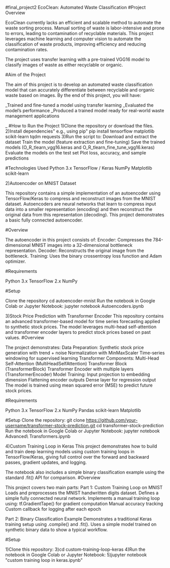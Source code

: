 #final_project2
EcoClean: Automated Waste Classification
#Project Overview

EcoClean currently lacks an efficient and scalable method to automate the waste sorting process. Manual sorting of waste is labor-intensive and prone to errors, leading to contamination of recyclable materials. This project leverages machine learning and computer vision to automate the classification of waste products, improving efficiency and reducing contamination rates.

The project uses transfer learning with a pre-trained VGG16 model to classify images of waste as either recyclable or organic.

#Aim of the Project

The aim of this project is to develop an automated waste classification model that can accurately differentiate between recyclable and organic waste based on images. By the end of this project, you will have:

_Trained and fine-tuned a model using transfer learning
_Evaluated the model’s performance
_Produced a trained model ready for real-world waste management applications

_ #How to Run the Project
1)Clone the repository or download the files.
2)Install dependencies" e.g., using pip"
 pip install tensorflow matplotlib scikit-learn tqdm requests
3)Run the script to:
Download and extract the dataset
Train the model (feature extraction and fine-tuning)
Save the trained models (O_R_tlearn_vgg16.keras and O_R_tlearn_fine_tune_vgg16.keras)
Evaluate the models on the test set
Plot loss, accuracy, and sample predictions

#Technologies Used
Python 3.x
TensorFlow / Keras
NumPy
Matplotlib
scikit-learn


2)Autoencoder on MNIST Dataset

This repository contains a simple implementation of an autoencoder using TensorFlow/Keras to compress and reconstruct images from the MNIST dataset.
Autoencoders are neural networks that learn to compress input data into a smaller representation (encoding) and then reconstruct the original data from this representation (decoding). This project demonstrates a basic fully connected autoencoder.

#Overview

The autoencoder in this project consists of:
Encoder: Compresses the 784-dimensional MNIST images into a 32-dimensional bottleneck representation.
Decoder: Reconstructs the original image from the bottleneck.
Training: Uses the binary crossentropy loss function and Adam optimizer.

#Requirements

Python 3.x
TensorFlow 2.x
NumPy

#Setup

Clone the repository
cd autoencoder-mnist
Run the notebook in Google Colab or Jupyter Notebook:
jupyter notebook Autoencoders.ipynb

3)Stock Price Prediction with Transformer Encoder
This repository contains an advanced transformer-based model for time series forecasting applied to synthetic stock prices. The model leverages multi-head self-attention and transformer encoder layers to predict stock prices based on past values.
#Overview

The project demonstrates:
Data Preparation:
Synthetic stock price generation with trend + noise
Normalization with MinMaxScaler
Time-series windowing for supervised learning
Transformer Components:
Multi-Head Self-Attention (MultiHeadSelfAttention)
Transformer Block (TransformerBlock)
Transformer Encoder with multiple layers (TransformerEncoder)
Model Training:
Input projection to embedding dimension
Flattening encoder outputs
Dense layer for regression output
The model is trained using mean squared error (MSE) to predict future stock prices.

#Requirements

Python 3.x
TensorFlow 2.x
NumPy
Pandas
scikit-learn
Matplotlib

#Setup
Clone the repository:
git clone https://github.com/your-username/transformer-stock-prediction.git
cd transformer-stock-prediction
Run the notebook in Google Colab or Jupyter Notebook:
jupyter notebook Advanced\ Transformers.ipynb


4)Custom Training Loop in Keras
This project demonstrates how to build and train deep learning models using custom training loops in TensorFlow/Keras, giving full control over the forward and backward passes, gradient updates, and logging.

The notebook also includes a simple binary classification example using the standard .fit() API for comparison.
#Overview

This project covers two main parts:
 Part 1: Custom Training Loop on MNIST
Loads and preprocesses the MNIST handwritten digits dataset.
Defines a simple fully connected neural network.
Implements a manual training loop using:
tf.GradientTape() for gradient computation
Manual accuracy tracking
Custom callback for logging after each epoch

 Part 2: Binary Classification Example
Demonstrates a traditional Keras training setup using .compile() and .fit().
Uses a simple model trained on synthetic binary data to show a typical workflow.

#Setup

1)Clone this repository:
3)cd custom-training-loop-keras
4)Run the notebook in Google Colab or Jupyter Notebook:
5)jupyter notebook "custom training loop in keras.ipynb"

